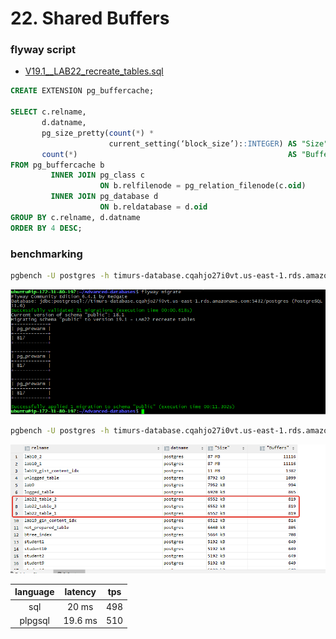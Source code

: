 # 22. Shared Buffers

 ### flyway script
 + [V19.1__LAB22_recreate_tables.sql](../flyway-6.4.1/sql/V19.1__LAB22_recreate_tables.sql)

```sql
CREATE EXTENSION pg_buffercache;

SELECT c.relname,
       d.datname,
       pg_size_pretty(count(*) *
                      current_setting(‘block_size’)::INTEGER) AS "Size",
       count(*)                                               AS "Buffers"
FROM pg_buffercache b
         INNER JOIN pg_class c
                    ON b.relfilenode = pg_relation_filenode(c.oid)
         INNER JOIN pg_database d
                    ON b.reldatabase = d.oid
GROUP BY c.relname, d.datname
ORDER BY 4 DESC;
```
 
### benchmarking

```bash
pgbench -U postgres -h timurs-database.cqahjo27i0vt.us-east-1.rds.amazonaws.com -p 5432 -T 300 -c 10 -n -f sql.sql
``` 

![](images/1.png)

```bash
pgbench -U postgres -h timurs-database.cqahjo27i0vt.us-east-1.rds.amazonaws.com -p 5432 -T 300 -c 10 -n -f plpgsql.sql
``` 

![](images/2.png)


| language | latency | tps |
|:-----:|:--------:|:---:|
| sql |  20 ms | 498 |
| plpgsql   |  19.6 ms| 510  |
